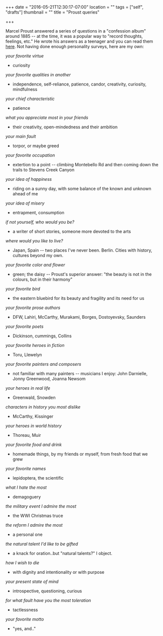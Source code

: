 +++
date = "2016-05-21T12:30:17-07:00"
location = ""
tags = ["self", "drafts"]
thumbnail = ""
title = "Proust queries"

+++

Marcel Proust answered a series of questions in a "confession album" around 1885 --
at the time, it was a popular way to "record thoughts, feelings, etc."
He wrote his answers as a teenager and you can read them [here](https://en.wikipedia.org/wiki/Proust_Questionnaire).
Not having done enough personality surveys, here are my own:

<!--more-->

*your favorite virtue*

* curiosity

*your favorite qualities in another*

* independence, self-reliance, patience, candor, creativity, curiosity, mindfulness

*your chief characteristic*

* patience

*what you appreciate most in your friends*

* their creativity, open-mindedness and their ambition

*your main fault*

* torpor, or maybe greed

*your favorite occupation*

* extertion to a point -- climbing Montebello Rd
and then coming down the trails to Stevens Creek Canyon

*your idea of happiness*

* riding on a sunny day, with some balance of the known and unknown ahead of me

*your idea of misery*

* entrapment, consumption

*if not yourself, who would you be?*

* a writer of short stories, someone more devoted to the arts

*where would you like to live?*

* Japan, Spain -- two places I've never been.  Berlin.
Cities with history, cultures beyond my own.

*your favorite color and flower*

* green; the daisy -- Proust's superior answer: "the beauty is not in the colours, but in their harmony"

*your favorite bird*

* the eastern bluebird for its beauty and fragility and its need for us

*your favorite prose authors*

* DFW, Lahiri, McCarthy, Murakami, Borges, Dostoyevsky, Saunders

*your favorite poets*

* Dickinson, cummings, Collins

*your favorite heroes in fiction*

* Toru, Llewelyn

*your favorite painters and composers*

* not familiar with many painters -- musicians I enjoy: John Darnielle, Jonny Greenwood, Joanna Newsom

*your heroes in real life*

* Greenwald, Snowden

*characters in history you most dislike*

* McCarthy, Kissinger

*your heroes in world history*

* Thoreau, Muir

*your favorite food and drink*

* homemade things, by my friends or myself, from fresh food that we grew

*your favorite names*

* lepidoptera, the scientific

*what I hate the most*

* demagoguery

*the military event I admire the most*

* the WWI Christmas truce

*the reform I admire the most*

* a personal one

*the natural talent I'd like to be gifted*

* a knack for oration..but "natural talents?"  I object.

*how I wish to die*

* with dignity and intentionality or with purpose

*your present state of mind*

* introspective, questioning, curious

*for what fault have you the most toleration*

* tactlessness

*your favorite motto*

* "yes, and.."
